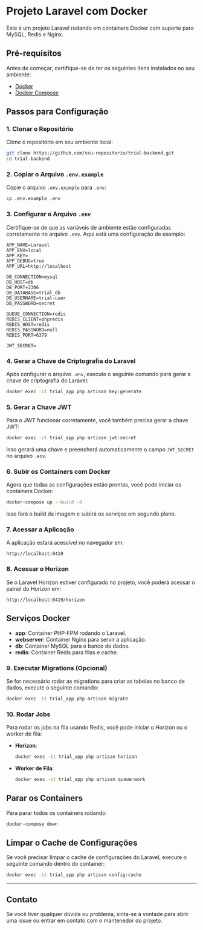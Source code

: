 
# Projeto Laravel com Docker

Este é um projeto Laravel rodando em containers Docker com suporte para MySQL, Redis e Nginx.

## Pré-requisitos

Antes de começar, certifique-se de ter os seguintes itens instalados no seu ambiente:

- [Docker](https://www.docker.com/get-started)
- [Docker Compose](https://docs.docker.com/compose/install/)

## Passos para Configuração

### 1. Clonar o Repositório

Clone o repositório em seu ambiente local:

```bash
git clone https://github.com/seu-repositorio/trial-backend.git
cd trial-backend
```

### 2. Copiar o Arquivo `.env.example`

Copie o arquivo `.env.example` para `.env`:

```bash
cp .env.example .env
```

### 3. Configurar o Arquivo `.env`

Certifique-se de que as variáveis de ambiente estão configuradas corretamente no arquivo `.env`. Aqui está uma configuração de exemplo:

```env
APP_NAME=Laravel
APP_ENV=local
APP_KEY=
APP_DEBUG=true
APP_URL=http://localhost

DB_CONNECTION=mysql
DB_HOST=db
DB_PORT=3306
DB_DATABASE=trial_db
DB_USERNAME=trial-user
DB_PASSWORD=secret

QUEUE_CONNECTION=redis
REDIS_CLIENT=phpredis
REDIS_HOST=redis
REDIS_PASSWORD=null
REDIS_PORT=6379

JWT_SECRET=
```

### 4. Gerar a Chave de Criptografia do Laravel

Após configurar o arquivo `.env`, execute o seguinte comando para gerar a chave de criptografia do Laravel:

```bash
docker exec -it trial_app php artisan key:generate
```

### 5. Gerar a Chave JWT

Para o JWT funcionar corretamente, você também precisa gerar a chave JWT:

```bash
docker exec -it trial_app php artisan jwt:secret
```

Isso gerará uma chave e preencherá automaticamente o campo `JWT_SECRET` no arquivo `.env`.

### 6. Subir os Containers com Docker

Agora que todas as configurações estão prontas, você pode iniciar os containers Docker:

```bash
docker-compose up --build -d
```

Isso fará o build da imagem e subirá os serviços em segundo plano.

### 7. Acessar a Aplicação

A aplicação estará acessível no navegador em:

```
http://localhost:0419
```

### 8. Acessar o Horizon

Se o Laravel Horizon estiver configurado no projeto, você poderá acessar o painel do Horizon em:

```
http://localhost:0419/horizon
```

## Serviços Docker

- **app**: Container PHP-FPM rodando o Laravel.
- **webserver**: Container Nginx para servir a aplicação.
- **db**: Container MySQL para o banco de dados.
- **redis**: Container Redis para filas e cache.

### 9. Executar Migrations (Opcional)

Se for necessário rodar as migrations para criar as tabelas no banco de dados, execute o seguinte comando:

```bash
docker exec -it trial_app php artisan migrate
```

### 10. Rodar Jobs

Para rodar os jobs na fila usando Redis, você pode iniciar o Horizon ou o worker de fila:

- **Horizon**:
  
  ```bash
  docker exec -it trial_app php artisan horizon
  ```

- **Worker de Fila**:
  
  ```bash
  docker exec -it trial_app php artisan queue:work
  ```

## Parar os Containers

Para parar todos os containers rodando:

```bash
docker-compose down
```

## Limpar o Cache de Configurações

Se você precisar limpar o cache de configurações do Laravel, execute o seguinte comando dentro do container:

```bash
docker exec -it trial_app php artisan config:cache
```

---

## Contato

Se você tiver qualquer dúvida ou problema, sinta-se à vontade para abrir uma issue ou entrar em contato com o mantenedor do projeto.
